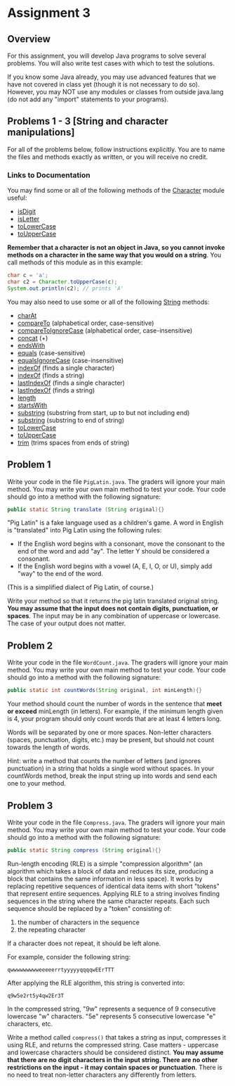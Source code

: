 # Assignment 3

## Overview

For this assignment, you will develop Java programs to solve several problems. You will also write test cases with which to test the solutions.

If you know some Java already, you may use advanced features that we have not covered in class yet (though it is not necessary to do so). However, you may NOT use any modules or classes from outside java.lang (do not add any "import" statements to your programs).


## Problems 1 - 3  [String and character manipulations]
For all of the problems below, follow instructions explicitly. You are to name the files and methods exactly as written, or you will receive no credit.

### Links to Documentation

You may find some or all of the following methods of the [Character](https://docs.oracle.com/javase/9/docs/api/java/lang/Character.html) module useful:

* [isDigit](https://docs.oracle.com/javase/9/docs/api/java/lang/Character.html#isDigit-char-)
* [isLetter](https://docs.oracle.com/javase/9/docs/api/java/lang/Character.html#isLetter-char-)
* [toLowerCase](https://docs.oracle.com/javase/9/docs/api/java/lang/Character.html#toLowerCase-char-)
* [toUpperCase](https://docs.oracle.com/javase/9/docs/api/java/lang/Character.html#toUpperCase-char-)

**Remember that a character is not an object in Java, so you cannot invoke methods on a character in the same way that you would on a string**. You call methods of this module as in this example:

```java
char c = 'a';
char c2 = Character.toUpperCase(c);
System.out.println(c2); // prints 'A'
```

You may also need to use some or all of the following [String](https://docs.oracle.com/javase/9/docs/api/java/lang/String.html#) methods:

* [charAt](https://docs.oracle.com/javase/9/docs/api/java/lang/String.html#charAt-int-)
* [compareTo](https://docs.oracle.com/javase/9/docs/api/java/lang/String.html#compareTo-java.lang.String-) (alphabetical order, case-sensitive)
* [compareToIgnoreCase](https://docs.oracle.com/javase/9/docs/api/java/lang/String.html#compareToIgnoreCase-java.lang.String-) (alphabetical order, case-insensitive)
* [concat](https://docs.oracle.com/javase/9/docs/api/java/lang/String.html#concat-java.lang.String-) (+)
* [endsWith](https://docs.oracle.com/javase/9/docs/api/java/lang/String.html#endsWith-java.lang.String-)
* [equals](https://docs.oracle.com/javase/9/docs/api/java/lang/String.html#equals-java.lang.Object-) (case-sensitive)
* [equalsIgnoreCase](https://docs.oracle.com/javase/9/docs/api/java/lang/String.html#equalsIgnoreCase-java.lang.String-) (case-insensitive)
* [indexOf](https://docs.oracle.com/javase/9/docs/api/java/lang/String.html#indexOf-int-) (finds a single character)
* [indexOf](https://docs.oracle.com/javase/9/docs/api/java/lang/String.html#indexOf-java.lang.String-int-) (finds a string)
* [lastIndexOf](https://docs.oracle.com/javase/9/docs/api/java/lang/String.html#lastIndexOf-int-) (finds a single character)
* [lastIndexOf](https://docs.oracle.com/javase/9/docs/api/java/lang/String.html#lastIndexOf-int-int-) (finds a string)
* [length](https://docs.oracle.com/javase/9/docs/api/java/lang/String.html#length--)
* [startsWith](https://docs.oracle.com/javase/9/docs/api/java/lang/String.html#startsWith-java.lang.String-)
* [substring](https://docs.oracle.com/javase/9/docs/api/java/lang/String.html#substring-int-int-) (substring from start, up to but not including end)
* [substring](https://docs.oracle.com/javase/9/docs/api/java/lang/String.html#substring-int-) (substring to end of string)
* [toLowerCase](https://docs.oracle.com/javase/9/docs/api/java/lang/String.html#toLowerCase--)
* [toUpperCase](https://docs.oracle.com/javase/9/docs/api/java/lang/String.html#toUpperCase--)
* [trim](https://docs.oracle.com/javase/9/docs/api/java/lang/String.html#trim--) (trims spaces from ends of string)

## Problem 1

Write your code in the file `PigLatin.java`. The graders will ignore your main method. You may write your own main method to test your code. Your code should go into a method with the following signature:

```java
public static String translate (String original){}
```

"Pig Latin" is a fake language used as a children's game. A word in English is "translated" into Pig Latin using the following rules:

* If the English word begins with a consonant, move the consonant to the end of the word and add "ay". The letter Y should be considered a consonant.
* If the English word begins with a vowel (A, E, I, O, or U), simply add "way" to the end of the word.

(This is a simplified dialect of Pig Latin, of course.)

Write your method so that it returns the pig latin translated original string. **You may assume that the input does not contain digits, punctuation, or spaces**. The input may be in any combination of uppercase or lowercase. The case of your output does not matter.

## Problem 2

Write your code in the file `WordCount.java`. The graders will ignore your main method. You may write your own main method to test your code. Your code should go into a method with the following signature:

```java
public static int countWords(String original, int minLength){}
```

Your method should count the number of words in the sentence that **meet or exceed** minLength (in letters). For example, if the minimum length given is 4, your program should only count words that are at least 4 letters long.

Words will be separated by one or more spaces. Non-letter characters (spaces, punctuation, digits, etc.) may be present, but should not count towards the length of words.

Hint: write a method that counts the number of letters (and ignores punctuation) in a string that holds a single word without spaces. In your countWords method, break the input string up into words and send each one to your method.

## Problem 3

Write your code in the file `Compress.java`. The graders will ignore your main method. You may write your own main method to test your code. Your code should go into a method with the following signature:

```java
public static String compress (String original){}
```

Run-length encoding (RLE) is a simple "compression algorithm" (an algorithm which takes a block of data and reduces its size, producing a block that contains the same information in less space). It works by replacing repetitive sequences of identical data items with short "tokens" that represent entire sequences. Applying RLE to a string involves finding sequences in the string where the same character repeats. Each such sequence should be replaced by a "token" consisting of:

1. the number of characters in the sequence
2. the repeating character

If a character does not repeat, it should be left alone.

For example, consider the following string:

```
qwwwwwwwwweeeeerrtyyyyyqqqqwEErTTT
```

After applying the RLE algorithm, this string is converted into:

```
q9w5e2rt5y4qw2Er3T
```

In the compressed string, "9w" represents a sequence of 9 consecutive lowercase "w" characters. "5e" represents 5 consecutive lowercase "e" characters, etc.

Write a method called `compress()` that takes a string as input, compresses it using RLE, and returns the compressed string. Case matters - uppercase and lowercase characters should be considered distinct. **You may assume that there are no digit characters in the input string. There are no other restrictions on the input - it may contain spaces or punctuation**. There is no need to treat non-letter characters any differently from letters.
